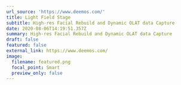 ```yaml
---
url_source: 'https://www.deemos.com/'
title: Light Field Stage
subtitle: High-res Facial Rebuild and Dynamic OLAT data Capture
date: 2020-08-06T14:19:51.357Z
summary: High-res Facial Rebuild and Dynamic OLAT data Capture
draft: false
featured: false
external_link: https://www.deemos.com/
image:
  filename: featured.png
  focal_point: Smart
  preview_only: false
---
```

